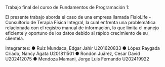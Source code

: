 Trabajo final del curso de Fundamentos de Programación 1:

El presente trabajo aborda el caso de una empresa llamada FisioLife - Consultorio de Terapia Física Integral, la cual enfrenta una problemática relacionada con el registro manual de información, lo que limita el manejo eficiente y oportuno de los datos debido al rápido crecimiento de su clientela.

Integrantes:
●	Ruiz Mundaca, Edgar Jahir U201620833
●	López Raygada Criado, Nancy Ágata U201811501
●	Rondón Juárez, Cesar David U202412075
●	Mendoza Mamani, Jorge Luis Fernando U202419922

